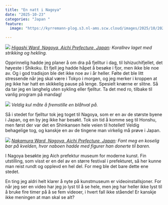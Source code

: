 ```yaml
---
title: "En natt i Nagoya"
date: "2025-10-23"
categories: "Japan "
feature:
  image: "https://kyrremann-plog.s3.nl-ams.scw.cloud/images/2025/10/20251023_155252.jpg"

---
```



![](https://kyrremann-plog.s3.nl-ams.scw.cloud/images/2025/10/20251023_155252.jpg)
*[Higashi Ward, Nagoya, Aichi Prefecture, Japan](https://www.google.com/maps/place/35.170824599999996,136.91123089972223): Korallrev laget med strikking og hekling.*

Opprinnelig hadde jeg planer å om dra på fjelltur i dag, til Ishizuchifjellet, det høyeste i Shikoku. Et fjell jeg hadde håpet å besøke i fjor, men ikke ble noe av. Og i god tradisjon ble det ikke noe av i år heller. Følte det ble litt stressende når jeg skal være i Tokyo i morgen, og jeg merker i kroppen at jeg ikke har hatt en skikkelig pause på lenge. Spesielt knærne er slitne. Så da tar jeg en langhelg uten sykling eller fjelltur. Ta det med ro, tilbake til vanlig program på mandag!


![](https://kyrremann-plog.s3.nl-ams.scw.cloud/images/2025/10/20251023_163516.jpg)
*Veldig kul måte å fremstille en blåhval på.*

Så i stedet for fjelltur tok jeg toget til Nagoya, som er en av de største byene i Japan, og en by jeg ikke har besøkt. Tok sin tid å komme seg til Honshu, men først der var det en Shinkansen hele veien til hotellet! Veldig behagelige tog, og kanskje en av de tingene man virkelig må prøve i Japan.


![](https://kyrremann-plog.s3.nl-ams.scw.cloud/images/2025/10/20251023_190336.jpg)
*[Nakamura Ward, Nagoya, Aichi Prefecture, Japan](https://www.google.com/maps/place/35.17232899972222,136.8864470997222): Fant meg en koselig bar på kvelden, hvor naboen hadde med figurer han donerte til baren.*

I Nagoya besøkte jeg Aich prefektur museum for moderne kunst. Fin utstilling, som visst er en del av en større festival i prefekturet, så her kunne man reist rundt og opplevd en hel del. For meg ble det bare dette ene stedet.

En ting jeg aldri helt klarer å nyte på kunstmuseum er videoinstallsjoner. For når jeg ser en video har jeg jo lyst til å se hele, men jeg har heller ikke lyst til å bruke fire timer på å se fem videoer, i hvert fall ikke stående! Er kanskje ikke meningen at man skal se alt?
